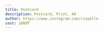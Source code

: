```yaml
---
title: Postcard
description: Postcard, Print, А6
author: https://www.instagram.com/rzayelle
cost: 1000₸
---
```

